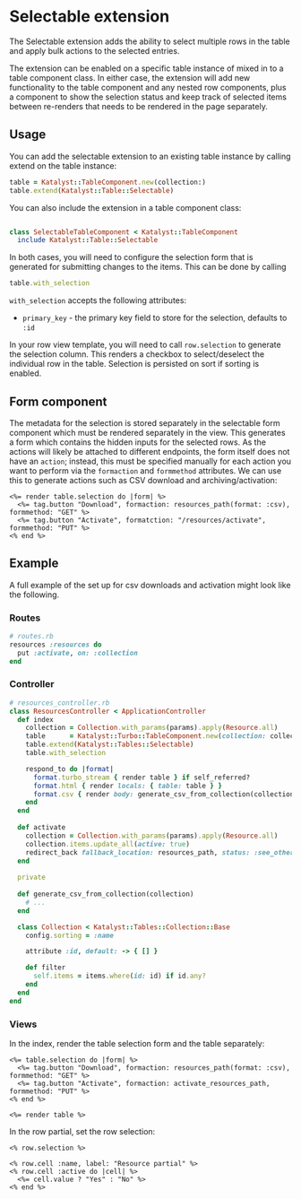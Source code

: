 # Selectable extension

The Selectable extension adds the ability to select multiple rows in the table
and apply bulk actions to the selected entries.

The extension can be enabled on a specific table instance of mixed in to a
table component class. In either case, the extension will add new functionality
to the table component and any nested row components, plus a component to show
the selection status and keep track of selected items between re-renders that
needs to be rendered in the page separately.

## Usage

You can add the selectable extension to an existing table instance by calling
extend on the table instance:

```ruby
table = Katalyst::TableComponent.new(collection:)
table.extend(Katalyst::Table::Selectable)
```

You can also include the extension in a table component class:

```ruby

class SelectableTableComponent < Katalyst::TableComponent
  include Katalyst::Table::Selectable
```

In both cases, you will need to configure the selection form that is generated
for submitting changes to the items. This can be done by calling

```ruby
table.with_selection
```
`with_selection` accepts the following attributes:
* `primary_key` - the primary key field to store for the selection, defaults to
  `:id`
  
In your row view template, you will need to call `row.selection` to generate the
selection column. This renders a checkbox to select/deselect the individual row 
in the table. Selection is persisted on sort if sorting is enabled.

## Form component

The metadata for the selection is stored separately in the selectable form 
component which must be rendered separately in the view. This generates a form
which contains the hidden inputs for the selected rows. As the actions will
likely be attached to different endpoints, the form itself does not have an
`action`; instead, this must be specified manually for each action you want to
perform via the `formaction` and `formmethod` attributes. We can use this to
generate actions such as CSV download and archiving/activation:
```erb
<%= render table.selection do |form| %>
  <%= tag.button "Download", formaction: resources_path(format: :csv), formmethod: "GET" %>
  <%= tag.button "Activate", formatction: "/resources/activate", formmethod: "PUT" %>
<% end %>
```

## Example

A full example of the set up for csv downloads and activation might look like the following.

### Routes
```ruby
# routes.rb
resources :resources do
  put :activate, on: :collection
end
```

### Controller
```ruby
# resources_controller.rb
class ResourcesController < ApplicationController
  def index
    collection = Collection.with_params(params).apply(Resource.all)
    table      = Katalyst::Turbo::TableComponent.new(collection: collection)
    table.extend(Katalyst::Tables::Selectable)
    table.with_selection

    respond_to do |format|
      format.turbo_stream { render table } if self_referred?
      format.html { render locals: { table: table } }
      format.csv { render body: generate_csv_from_collection(collection) }
    end
  end
  
  def activate
    collection = Collection.with_params(params).apply(Resource.all)
    collection.items.update_all(active: true)
    redirect_back fallback_location: resources_path, status: :see_other
  end
  
  private
  
  def generate_csv_from_collection(collection)
    # ...
  end

  class Collection < Katalyst::Tables::Collection::Base
    config.sorting = :name

    attribute :id, default: -> { [] }

    def filter
      self.items = items.where(id: id) if id.any?
    end
  end
end
```

### Views
In the index, render the table selection form and the table separately:
```erb
<%= table.selection do |form| %>
  <%= tag.button "Download", formaction: resources_path(format: :csv), formmethod: "GET" %>
  <%= tag.button "Activate", formaction: activate_resources_path, formmethod: "PUT" %>
<% end %>

<%= render table %>
```

In the row partial, set the row selection:
```erb
<% row.selection %>

<% row.cell :name, label: "Resource partial" %>
<% row.cell :active do |cell| %>
  <%= cell.value ? "Yes" : "No" %>
<% end %>
```
